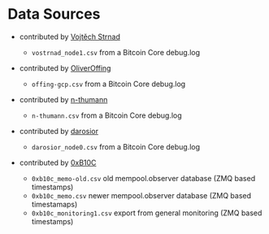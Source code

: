 # Data Sources

- contributed by [Vojtěch Strnad](https://github.com/vostrnad)
    - `vostrnad_node1.csv` from a Bitcoin Core debug.log

- contributed by [OliverOffing](https://github.com/OliverOffing)
    - `offing-gcp.csv` from a Bitcoin Core debug.log

- contributed by [n-thumann](https://github.com/n-thumann)
    - `n-thumann.csv` from a Bitcoin Core debug.log

- contributed by [darosior](https://github.com/darosior)
    - `darosior_node0.csv` from a Bitcoin Core debug.log

- contributed by [0xB10C](https://github.com/0xb10c)
    - `0xb10c_memo-old.csv` old mempool.observer database (ZMQ based timestamps)
    - `0xb10c_memo.csv` newer mempool.observer database (ZMQ based timestamaps)
    - `0xb10c_monitoring1.csv` export from general monitoring (ZMQ based timestamps)

